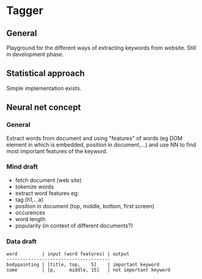 # Tagger
## General
Playground for the different ways of extracting keywords from website.
Still in development phase.

## Statistical approach
Simple implementation exists.

## Neural net concept
### General
Extract words from document and using "features" of words (eg DOM element in which is embedded, position in document,...)
and use NN to find most important features of the keyword.

### Mind draft

- fetch document (web site)
- tokenize words
- extract word features eg:
 - tag (h1,...a)
 - position in document (top, middle, bottom, first screen)
 - occurences
 - word length
 - popularity (in context of different documents?)

### Data draft

``` 
word		 | input (word features) | output
--------------------------------------
bodypainting | [title, top,    5]    | important keyword
some		 | [p,     middle, 15]   | not important keyword
```